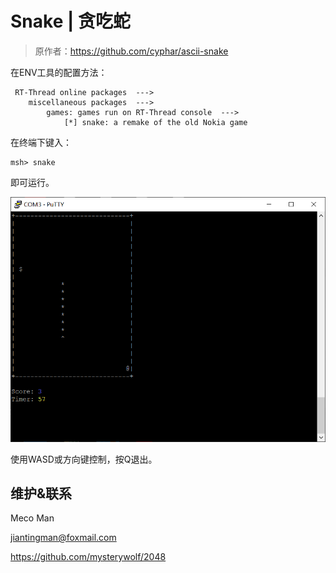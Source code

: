 # Snake | 贪吃蛇 #

> 原作者：https://github.com/cyphar/ascii-snake

在ENV工具的配置方法：

```
 RT-Thread online packages  --->
    miscellaneous packages  --->
        games: games run on RT-Thread console  --->
            [*] snake: a remake of the old Nokia game
```

在终端下键入：

```shell
msh> snake
```

即可运行。

![snake](snake.png)

使用WASD或方向键控制，按Q退出。



## 维护&联系

Meco Man

jiantingman@foxmail.com

https://github.com/mysterywolf/2048
